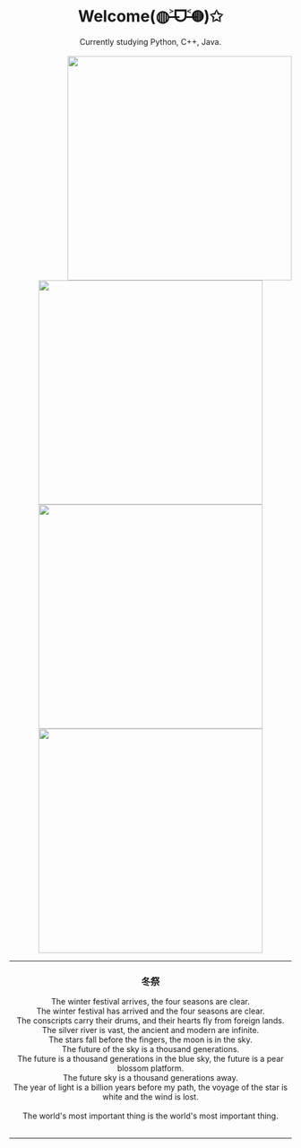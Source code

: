 <div align="center">
  <h1>Welcome(◍˃̶ᗜ˂̶◍)✩</h1>
  Currently studying Python, C++, Java.<br><br>
</div>


<img align='right' src='https://cmoe.azurewebsites.net/c302?' width='400px'>

<p align="center">
  <img src='http://cmoe.azurewebsites.net/cmoe?name=fumiama&theme=r34' width="400px">
  <img src="https://github-readme-stats.vercel.app/api?username=Temka300&show_icons=true&count_private=true&icon_color=fdd34f&title_color=f75e4f" width="400px"/>
  <img width="400px" src="./github-metrics.svg" />
</p>

---

<div align="center">
  <h3>冬祭</h3>
  The winter festival arrives, the four seasons are clear. <br>The winter festival has arrived and the four seasons are clear. <br>The conscripts carry their drums, and their hearts fly from foreign lands. <br>The silver river is vast, the ancient and modern are infinite. <br>The stars fall before the fingers, the moon is in the sky. <br>The future of the sky is a thousand generations. <br>The future is a thousand generations in the blue sky, the future is a pear blossom platform. <br>The future sky is a thousand generations away. <br>The year of light is a billion years before my path, the voyage of the star is white and the wind is lost. <br> <br>The world's most important thing is the world's most important thing. <br><br>
</div>

---
